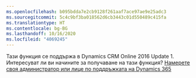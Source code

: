 ```yaml
---
ms.openlocfilehash: b095bdda7e2cb9128f261aaf7ace97ae9e25adc3
ms.sourcegitcommit: 5c4c9bf3ba018562d6cb3443c01d550489c415fa
ms.translationtype: HT
ms.contentlocale: bg-BG
ms.lasthandoff: 10/16/2020
ms.locfileid: "4069245"
---
```

Тази функция се поддържа в Dynamics CRM Online 2016 Update 1. Интересуват ли ви начините за получаване на тази функция? [Намерете своя администратор или лице по поддръжката на Dynamics 365](https://docs.microsoft.com/dynamics365/customerengagement/on-premises/basics/find-administrator-support)
